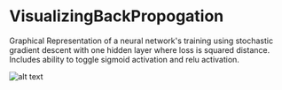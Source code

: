 # VisualizingBackPropogation

Graphical Representation of a neural network's training using stochastic gradient descent with one hidden layer where loss is squared distance. Includes ability to toggle sigmoid activation and relu activation.

![alt text](Demonstration.gif)
